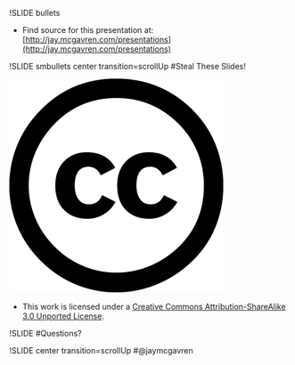 !SLIDE bullets

* Find source for this presentation at: [http://jay.mcgavren.com/presentations](http://jay.mcgavren.com/presentations)

!SLIDE smbullets center transition=scrollUp
#Steal These Slides!

![](cc.large.png)

* This work is licensed under a [Creative Commons Attribution-ShareAlike 3.0 Unported License](http://creativecommons.org/licenses/by-sa/3.0/).

!SLIDE
#Questions?

!SLIDE center transition=scrollUp
#@jaymcgavren
